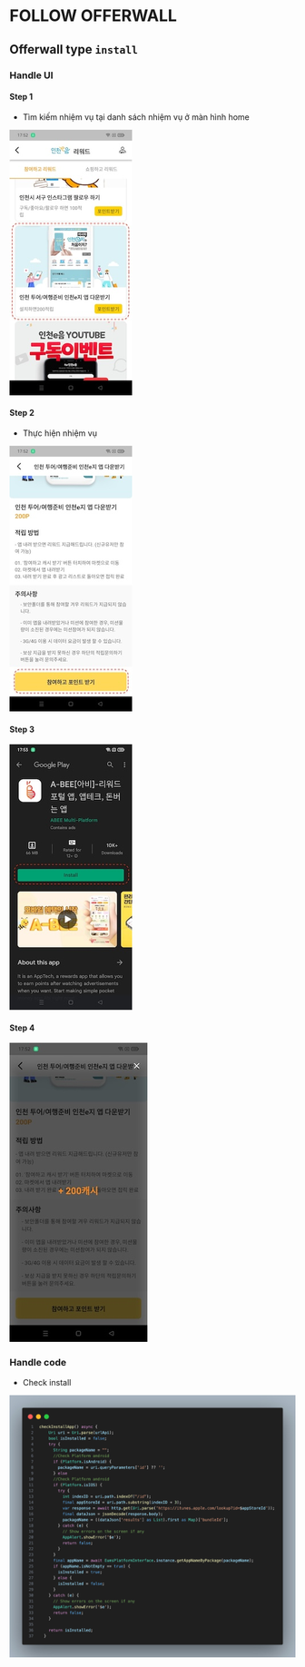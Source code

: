 # FOLLOW OFFERWALL

## Offerwall type `install`

### Handle UI

#### Step 1

- Tìm kiếm nhiệm vụ tại danh sách nhiệm vụ ở màn hình home
  
![Alt text](./image_offerwall/install/image1.jpg)

#### Step 2

- Thực hiện nhiệm vụ

![Alt text](./image_offerwall/install/image2.jpg)

#### Step 3

![Alt text](./image_offerwall/install/image3.jpg)

#### Step 4

![Alt text](./image_offerwall/install/image4.jpg)

### Handle code

- Check install

![Alt text](./image_offerwall/install/image_code1.jpg)
